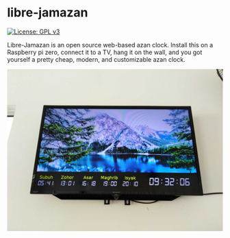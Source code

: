 # libre-jamazan

[![License: GPL v3](https://img.shields.io/badge/License-GPLv3-blue.svg)](https://www.gnu.org/licenses/gpl-3.0)

Libre-Jamazan is an open source web-based azan clock. Install this on a Raspberry pi zero, connect it to a TV, hang it on the wall, and you got yourself a pretty cheap, modern, and customizable azan clock.

![sample setup](dist/sample_setup.jpg)

